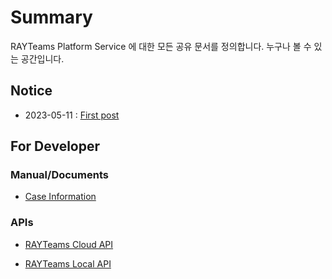 
# Summary
RAYTeams Platform Service 에 대한 모든 공유 문서를 정의합니다.
누구나 볼 수 있는 공간입니다.

## Notice

* 2023-05-11 : [First post](./posts/2023-05-11-first-post.md)

## For Developer

### Manual/Documents

* [Case Information](./developer/manual/case/README.md)

### APIs

* [RAYTeams Cloud API](./developer/rayteams-api/rayteams-clooud-api/README.md)

* [RAYTeams Local API](./developer/rayteams-api/rayteams-local-api/README.md)
